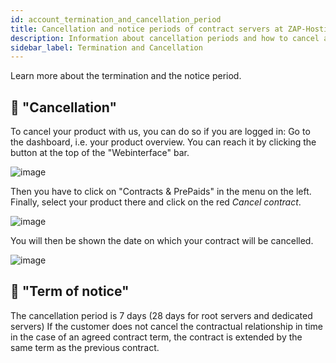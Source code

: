 ```yaml
---
id: account_termination_and_cancellation_period
title: Cancellation and notice periods of contract servers at ZAP-Hosting
description: Information about cancellation periods and how to cancel a contract server at ZAP-Hosting - ZAP-Hosting.com Documentation
sidebar_label: Termination and Cancellation
---
```


Learn more about the termination and the notice period.

## 📙  "Cancellation"

To cancel your product with us, you can do so if you are logged in:
Go to the dashboard, i.e. your product overview. You can reach it by clicking the button at the top of the "Webinterface" bar.

![image](https://user-images.githubusercontent.com/61953937/159140841-8a9503dd-33a9-4a74-97e4-0fe4bff7c220.png)

Then you have to click on "Contracts & PrePaids" in the menu on the left. Finally, select your product there and click on the red *Cancel contract*.

![image](https://user-images.githubusercontent.com/61953937/159140954-70635121-6bab-4875-9154-8d3a61da824e.png)

You will then be shown the date on which your contract will be cancelled.

![image](https://user-images.githubusercontent.com/61953937/159141030-b4155339-4711-4114-b2e3-d6271d945c6b.png)

## 📙  "Term of notice"

The cancellation period is 7 days (28 days for root servers and dedicated servers) If the customer does not cancel the contractual relationship in time in the case of an agreed contract term, the contract is extended by the same term as the previous contract.


